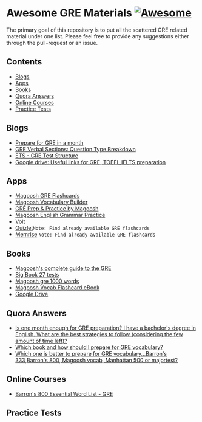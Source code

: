 # Awesome GRE Materials [![Awesome](https://cdn.rawgit.com/sindresorhus/awesome/d7305f38d29fed78fa85652e3a63e154dd8e8829/media/badge.svg)](https://github.com/sindresorhus/awesome)

The primary goal of this repository is to put all the scattered GRE related material under one list. Please feel free to provide any suggestions either through the pull-request or an issue.  

## Contents
* [Blogs](#blogs)
* [Apps](#apps)
* [Books](#books)
* [Quora Answers](#quora-answers)
* [Online Courses](#online-courses)
* [Practice Tests](#practice-tests)


## Blogs
* [Prepare for GRE in a month](https://alpharohit.wordpress.com/2015/06/20/prepare-for-gre-in-a-month/)
* [GRE Verbal Sections: Question Type Breakdown](https://magoosh.com/gre/2012/gre-verbal-sections-question-type-breakdown/)
* [ETS - GRE Test Structure](https://www.ets.org/gre/institutions/about/general/)
* [Google drive: Useful links for GRE, TOEFL,IELTS preparation](https://medium.com/@fairgandhi/google-drive-useful-links-for-gre-toefl-ielts-preparation-22fe10d926ca)


## Apps
* [Magoosh GRE Flashcards](https://play.google.com/store/apps/details?hl=en&id=com.magoosh.flashcards.gre)
* [Magoosh Vocabulary Builder](https://play.google.com/store/apps/details?id=com.magoosh.gre.quiz.vocabulary&hl=en)
* [GRE Prep & Practice by Magoosh](https://play.google.com/store/apps/details?id=com.magoosh.gre&hl=en)
* [Magoosh English Grammar Practice](https://play.google.com/store/apps/details?id=com.magoosh.gre.flashcards.grammar)
* [Volt](https://play.google.com/store/apps/details?id=com.rrpublication.volt.volt&hl=en_IN)
* [Quizlet](https://quizlet.com/)`Note: Find already available GRE flashcards`
* [Memrise](https://www.memrise.com) `Note: Find already available GRE flashcards`


## Books
* [Magoosh's complete guide to the GRE](https://gre.magoosh.com/gre-ebook?utm_source=greblog&utm_medium=blog&utm_campaign=greebook&utm_term=inline)
* [Big Book 27 tests](https://drive.google.com/drive/u/0/folders/0Bwy2T5wsuholfmtwMEJDN1JLZXd6UmhEd1dXWW10cTYwV3d4dkJ3UHF5czNVeThMaWg4WWc)
* [Magoosh gre 1000 words](https://s3.amazonaws.com/magoosh.resources/magoosh-gre-1000-words_oct01.pdf)
* [Magoosh Vocab Flashcard eBook](http://magoosh.resources.s3.amazonaws.com/Magoosh_Vocab_Flashcard_eBook.pdf)
* [Google Drive](https://drive.google.com/open?id=0B9TrwKxvL7P3fmFERHl3M0VQTV9DRGNXaEMzVUFhQUh0d3daYzJweE13emZBbU9GYktCM0E)


## Quora Answers
* [Is one month enough for GRE preparation? I have a bachelor's degree in English. What are the best strategies to follow (considering the few amount of time left)?](https://www.quora.com/Is-one-month-enough-for-GRE-preparation-I-have-a-bachelors-degree-in-English-What-are-the-best-strategies-to-follow-considering-the-few-amount-of-time-left)
* [Which book and how should I prepare for GRE vocabulary?](https://www.quora.com/Which-book-and-how-should-I-prepare-for-GRE-vocabulary)
* [Which one is better to prepare for GRE vocabulary...Barron's 333,Barron's 800, Magoosh vocab, Manhattan 500 or majortest?](https://www.quora.com/Which-one-is-better-to-prepare-for-GRE-vocabulary-Barrons-333-Barrons-800-Magoosh-vocab-Manhattan-500-or-majortest-Please-do-reply)


## Online Courses
* [Barron's 800 Essential Word List - GRE](https://www.memrise.com/course/121215/barrons-800-essential-word-list-gre/)


## Practice Tests

